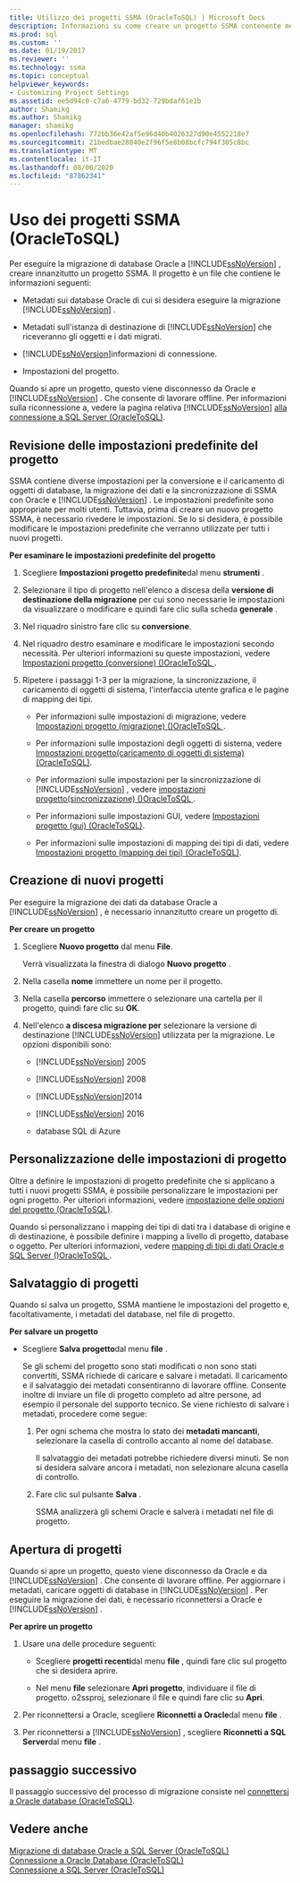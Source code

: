 ```yaml
---
title: Utilizzo dei progetti SSMA (OracleToSQL) | Microsoft Docs
description: Informazioni su come creare un progetto SSMA contenente metadati per i database Oracle da migrare e SQL Server, insieme alle impostazioni e alle informazioni di connessione.
ms.prod: sql
ms.custom: ''
ms.date: 01/19/2017
ms.reviewer: ''
ms.technology: ssma
ms.topic: conceptual
helpviewer_keywords:
- Customizing Project Settings
ms.assetid: ee5d94c0-c7a6-4779-bd32-729bdaf61e1b
author: Shamikg
ms.author: Shamikg
manager: shamikg
ms.openlocfilehash: 772bb36e42af5e96d40b4026327d90e4552218e7
ms.sourcegitcommit: 21bedbae28840e2f96f5e8b08bcfc794f305c8bc
ms.translationtype: MT
ms.contentlocale: it-IT
ms.lasthandoff: 08/06/2020
ms.locfileid: "87862341"
---
```

# <a name="working-with-ssma-projects-oracletosql"></a>Uso dei progetti SSMA (OracleToSQL)
Per eseguire la migrazione di database Oracle a [!INCLUDE[ssNoVersion](../../includes/ssnoversion-md.md)] , creare innanzitutto un progetto SSMA. Il progetto è un file che contiene le informazioni seguenti:  
  
-   Metadati sui database Oracle di cui si desidera eseguire la migrazione [!INCLUDE[ssNoVersion](../../includes/ssnoversion-md.md)] .  
  
-   Metadati sull'istanza di destinazione di [!INCLUDE[ssNoVersion](../../includes/ssnoversion-md.md)] che riceveranno gli oggetti e i dati migrati.  
  
-   [!INCLUDE[ssNoVersion](../../includes/ssnoversion-md.md)]informazioni di connessione.  
  
-   Impostazioni del progetto.  
  
Quando si apre un progetto, questo viene disconnesso da Oracle e [!INCLUDE[ssNoVersion](../../includes/ssnoversion-md.md)] . Che consente di lavorare offline. Per informazioni sulla riconnessione a, vedere la pagina relativa [!INCLUDE[ssNoVersion](../../includes/ssnoversion-md.md)] [alla connessione a SQL Server &#40;OracleToSQL&#41;](../../ssma/oracle/connecting-to-sql-server-oracletosql.md).  
  
## <a name="reviewing-default-project-settings"></a>Revisione delle impostazioni predefinite del progetto  
SSMA contiene diverse impostazioni per la conversione e il caricamento di oggetti di database, la migrazione dei dati e la sincronizzazione di SSMA con Oracle e [!INCLUDE[ssNoVersion](../../includes/ssnoversion-md.md)] . Le impostazioni predefinite sono appropriate per molti utenti. Tuttavia, prima di creare un nuovo progetto SSMA, è necessario rivedere le impostazioni. Se lo si desidera, è possibile modificare le impostazioni predefinite che verranno utilizzate per tutti i nuovi progetti.  
  
**Per esaminare le impostazioni predefinite del progetto**  
  
1.  Scegliere **Impostazioni progetto predefinite**dal menu **strumenti** .  
  
2.  Selezionare il tipo di progetto nell'elenco a discesa della **versione di destinazione della migrazione** per cui sono necessarie le impostazioni da visualizzare o modificare e quindi fare clic sulla scheda **generale** .  
  
3.  Nel riquadro sinistro fare clic su **conversione**.  
  
4.  Nel riquadro destro esaminare e modificare le impostazioni secondo necessità. Per ulteriori informazioni su queste impostazioni, vedere [Impostazioni progetto &#40;conversione&#41; &#40;&#41;OracleToSQL ](../../ssma/oracle/project-settings-conversion-oracletosql.md).  
  
5.  Ripetere i passaggi 1-3 per la migrazione, la sincronizzazione, il caricamento di oggetti di sistema, l'interfaccia utente grafica e le pagine di mapping dei tipi.  
  
    -   Per informazioni sulle impostazioni di migrazione, vedere [Impostazioni progetto &#40;migrazione&#41; &#40;&#41;OracleToSQL ](../../ssma/oracle/project-settings-migration-oracletosql.md).  
  
    -   Per informazioni sulle impostazioni degli oggetti di sistema, vedere [Impostazioni progetto&#40;caricamento di oggetti di sistema&#41; &#40;OracleToSQL&#41;](../../ssma/oracle/project-settings-loading-system-objects-oracletosql.md).  
  
    -   Per informazioni sulle impostazioni per la sincronizzazione di [!INCLUDE[ssNoVersion](../../includes/ssnoversion-md.md)] , vedere [impostazioni progetto&#40;sincronizzazione&#41; &#40;&#41;OracleToSQL ](../../ssma/oracle/project-settings-synchronization-oracletosql.md).  
  
    -   Per informazioni sulle impostazioni GUI, vedere [Impostazioni progetto &#40;gui&#41; &#40;OracleToSQL&#41;](../../ssma/oracle/project-settings-gui-oracletosql.md).  
  
    -   Per informazioni sulle impostazioni di mapping dei tipi di dati, vedere [Impostazioni progetto &#40;mapping dei tipi&#41; &#40;OracleToSQL&#41;](../../ssma/oracle/project-settings-type-mapping-oracletosql.md).  
  
## <a name="creating-new-projects"></a>Creazione di nuovi progetti  
Per eseguire la migrazione dei dati da database Oracle a [!INCLUDE[ssNoVersion](../../includes/ssnoversion-md.md)] , è necessario innanzitutto creare un progetto di.  
  
**Per creare un progetto**  
  
1.  Scegliere **Nuovo progetto** dal menu **File**.  
  
    Verrà visualizzata la finestra di dialogo **Nuovo progetto** .  
  
2.  Nella casella **nome** immettere un nome per il progetto.  
  
3.  Nella casella **percorso** immettere o selezionare una cartella per il progetto, quindi fare clic su **OK**.  
  
4.  Nell'elenco **a discesa migrazione per** selezionare la versione di destinazione [!INCLUDE[ssNoVersion](../../includes/ssnoversion-md.md)] utilizzata per la migrazione. Le opzioni disponibili sono:  
  
    -   [!INCLUDE[ssNoVersion](../../includes/ssnoversion-md.md)] 2005  
  
    -   [!INCLUDE[ssNoVersion](../../includes/ssnoversion-md.md)] 2008  
  
    -   [!INCLUDE[ssNoVersion](../../includes/ssnoversion-md.md)]2014  
  
    -   [!INCLUDE[ssNoVersion](../../includes/ssnoversion-md.md)] 2016  
  
    -   database SQL di Azure  
  
## <a name="customizing-project-settings"></a>Personalizzazione delle impostazioni di progetto  
Oltre a definire le impostazioni di progetto predefinite che si applicano a tutti i nuovi progetti SSMA, è possibile personalizzare le impostazioni per ogni progetto. Per ulteriori informazioni, vedere [impostazione delle opzioni del progetto &#40;OracleToSQL&#41;](../../ssma/oracle/setting-project-options-oracletosql.md).  
  
Quando si personalizzano i mapping dei tipi di dati tra i database di origine e di destinazione, è possibile definire i mapping a livello di progetto, database o oggetto. Per ulteriori informazioni, vedere [mapping di tipi di dati Oracle e SQL Server &#40;&#41;OracleToSQL ](../../ssma/oracle/mapping-oracle-and-sql-server-data-types-oracletosql.md).  
  
## <a name="saving-projects"></a>Salvataggio di progetti  
Quando si salva un progetto, SSMA mantiene le impostazioni del progetto e, facoltativamente, i metadati del database, nel file di progetto.  
  
**Per salvare un progetto**  
  
-   Scegliere **Salva progetto**dal menu **file** .  
  
    Se gli schemi del progetto sono stati modificati o non sono stati convertiti, SSMA richiede di caricare e salvare i metadati. Il caricamento e il salvataggio dei metadati consentiranno di lavorare offline. Consente inoltre di inviare un file di progetto completo ad altre persone, ad esempio il personale del supporto tecnico. Se viene richiesto di salvare i metadati, procedere come segue:  
  
    1.  Per ogni schema che mostra lo stato dei **metadati mancanti**, selezionare la casella di controllo accanto al nome del database.  
  
        Il salvataggio dei metadati potrebbe richiedere diversi minuti. Se non si desidera salvare ancora i metadati, non selezionare alcuna casella di controllo.  
  
    2.  Fare clic sul pulsante **Salva** .  
  
        SSMA analizzerà gli schemi Oracle e salverà i metadati nel file di progetto.  
  
## <a name="opening-projects"></a>Apertura di progetti  
Quando si apre un progetto, questo viene disconnesso da Oracle e da [!INCLUDE[ssNoVersion](../../includes/ssnoversion-md.md)] . Che consente di lavorare offline. Per aggiornare i metadati, caricare oggetti di database in [!INCLUDE[ssNoVersion](../../includes/ssnoversion-md.md)] . Per eseguire la migrazione dei dati, è necessario riconnettersi a Oracle e [!INCLUDE[ssNoVersion](../../includes/ssnoversion-md.md)] .  
  
**Per aprire un progetto**  
  
1.  Usare una delle procedure seguenti:  
  
    -   Scegliere **progetti recenti**dal menu **file** , quindi fare clic sul progetto che si desidera aprire.  
  
    -   Nel menu **file** selezionare **Apri progetto**, individuare il file di progetto. o2ssproj, selezionare il file e quindi fare clic su **Apri**.  
  
2.  Per riconnettersi a Oracle, scegliere **Riconnetti a Oracle**dal menu **file** .  
  
3.  Per riconnettersi a [!INCLUDE[ssNoVersion](../../includes/ssnoversion-md.md)] , scegliere **Riconnetti a SQL Server**dal menu **file** .  
  
## <a name="next-step"></a>passaggio successivo  
Il passaggio successivo del processo di migrazione consiste nel [connettersi a Oracle database (OracleToSQL)](https://msdn.microsoft.com/e276cdbf-3ebc-4ba8-b40d-a7a42befa2b6).  
  
## <a name="see-also"></a>Vedere anche  
[Migrazione di database Oracle a SQL Server &#40;OracleToSQL&#41;](../../ssma/oracle/migrating-oracle-databases-to-sql-server-oracletosql.md)  
[Connessione a Oracle Database &#40;OracleToSQL&#41;](../../ssma/oracle/connecting-to-oracle-database-oracletosql.md)  
[Connessione a SQL Server &#40;OracleToSQL&#41;](../../ssma/oracle/connecting-to-sql-server-oracletosql.md)  
  
